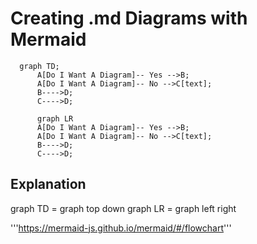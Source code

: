 # Creating .md Diagrams with Mermaid



```mermaid
  graph TD;    
      A[Do I Want A Diagram]-- Yes -->B;
      A[Do I Want A Diagram]-- No -->C[text];
      B---->D;
      C---->D;
```

```mermaid
      graph LR
      A[Do I Want A Diagram]-- Yes -->B;
      A[Do I Want A Diagram]-- No -->C[text];
      B---->D;
      C---->D;
```

## Explanation

graph TD = graph top down
graph LR = graph left right


'''https://mermaid-js.github.io/mermaid/#/flowchart'''


